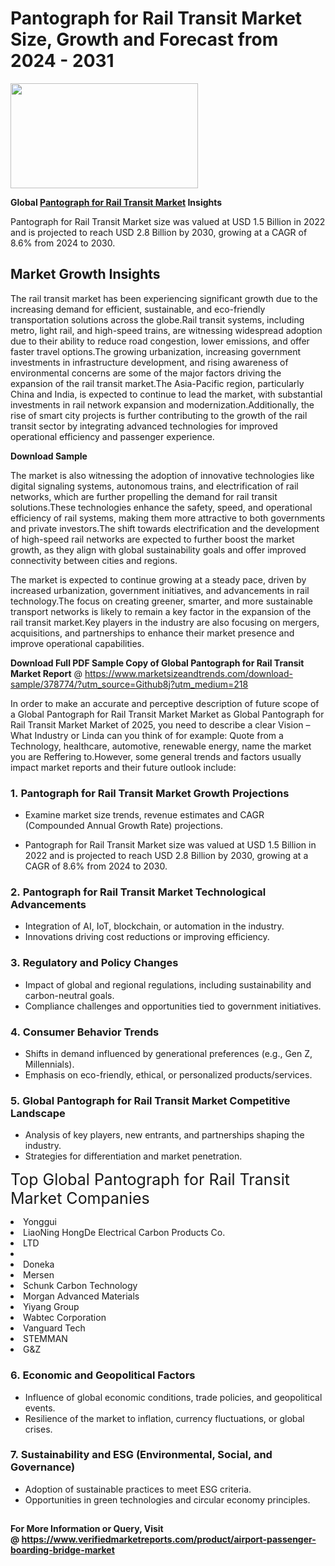 <H1>Pantograph for Rail Transit Market Size, Growth and Forecast from 2024 - 2031</H1><img class="aligncenter size-medium wp-image-584254" src="https://thirdeyenews.in/wp-content/uploads/2024/09/Global-Market-Research-300x168.jpeg" alt="" width="300" height="168" /><p><strong>Global&nbsp;<a href="https://www.marketsizeandtrends.com/download-sample/378774/?utm_source=Github8j?utm_medium=218">Pantograph for Rail Transit Market</a> Insights</strong></p><p>Pantograph for Rail Transit Market size was valued at USD 1.5 Billion in 2022 and is projected to reach USD 2.8 Billion by 2030, growing at a CAGR of 8.6% from 2024 to 2030.</p><p><h2>Market Growth Insights</h2> <p>The rail transit market has been experiencing significant growth due to the increasing demand for efficient, sustainable, and eco-friendly transportation solutions across the globe.Rail transit systems, including metro, light rail, and high-speed trains, are witnessing widespread adoption due to their ability to reduce road congestion, lower emissions, and offer faster travel options.The growing urbanization, increasing government investments in infrastructure development, and rising awareness of environmental concerns are some of the major factors driving the expansion of the rail transit market.The Asia-Pacific region, particularly China and India, is expected to continue to lead the market, with substantial investments in rail network expansion and modernization.Additionally, the rise of smart city projects is further contributing to the growth of the rail transit sector by integrating advanced technologies for improved operational efficiency and passenger experience.</p> <p><strong>Download Sample</strong></p> <p>The market is also witnessing the adoption of innovative technologies like digital signaling systems, autonomous trains, and electrification of rail networks, which are further propelling the demand for rail transit solutions.These technologies enhance the safety, speed, and operational efficiency of rail systems, making them more attractive to both governments and private investors.The shift towards electrification and the development of high-speed rail networks are expected to further boost the market growth, as they align with global sustainability goals and offer improved connectivity between cities and regions.</p> <p>The market is expected to continue growing at a steady pace, driven by increased urbanization, government initiatives, and advancements in rail technology.The focus on creating greener, smarter, and more sustainable transport networks is likely to remain a key factor in the expansion of the rail transit market.Key players in the industry are also focusing on mergers, acquisitions, and partnerships to enhance their market presence and improve operational capabilities.</p> <p><span class=""><strong>Download Full PDF Sample Copy of Global Pantograph for Rail Transit Market Report</strong> @ <a href="https://www.marketsizeandtrends.com/download-sample/378774/?utm_source=Github8j?utm_medium=218" target="_blank">https://www.marketsizeandtrends.com/download-sample/378774/?utm_source=Github8j?utm_medium=218</a></span></p><p>In order to make an accurate and perceptive description of future scope of a Global&nbsp;Pantograph for Rail Transit Market Market as Global&nbsp;Pantograph for Rail Transit Market Market of 2025, you need to describe a clear Vision &ndash; What Industry or Linda can you think of for example: Quote from a Technology, healthcare, automotive, renewable energy, name the market you are Reffering to.However, some general trends and factors usually impact market reports and their future outlook include:</p><h3>1.&nbsp;<strong>Pantograph for Rail Transit Market Growth Projections</strong></h3><ul><li>Examine market size trends, revenue estimates and CAGR (Compounded Annual Growth Rate) projections.</li><li><p>Pantograph for Rail Transit Market size was valued at USD 1.5 Billion in 2022 and is projected to reach USD 2.8 Billion by 2030, growing at a CAGR of 8.6% from 2024 to 2030.</p></li></ul><h3>2.&nbsp;<strong>Pantograph for Rail Transit Market Technological Advancements</strong></h3><ul><li>Integration of AI, IoT, blockchain, or automation in the industry.</li><li>Innovations driving cost reductions or improving efficiency.</li></ul><h3>3.&nbsp;<strong>Regulatory and Policy Changes</strong></h3><ul><li>Impact of global and regional regulations, including sustainability and carbon-neutral goals.</li><li>Compliance challenges and opportunities tied to government initiatives.</li></ul><h3>4.&nbsp;<strong>Consumer Behavior Trends</strong></h3><ul><li>Shifts in demand influenced by generational preferences (e.g., Gen Z, Millennials).</li><li>Emphasis on eco-friendly, ethical, or personalized products/services.</li></ul><h3>5.&nbsp;<strong>Global Pantograph for Rail Transit Market Competitive Landscape</strong></h3><ul><li>Analysis of key players, new entrants, and partnerships shaping the industry.</li><li>Strategies for differentiation and market penetration.</li></ul><p data-pm-slice="1 1 []"><span style="color: inherit; font-family: inherit; font-size: 25px;">Top Global Pantograph for Rail Transit Market Companies</span></p><div class="" data-test-id=""><p><li>Yonggui</li><li> LiaoNing HongDe Electrical Carbon Products Co.</li><li> LTD</li><li></li><li> Doneka</li><li> Mersen</li><li> Schunk Carbon Technology</li><li> Morgan Advanced Materials</li><li> Yiyang Group</li><li> Wabtec Corporation</li><li> Vanguard Tech</li><li> STEMMAN</li><li> G&Z</li></p></div><h3>6.&nbsp;<strong>Economic and Geopolitical Factors</strong></h3><ul><li>Influence of global economic conditions, trade policies, and geopolitical events.</li><li>Resilience of the market to inflation, currency fluctuations, or global crises.</li></ul><h3>7.&nbsp;<strong>Sustainability and ESG (Environmental, Social, and Governance)</strong></h3><ul><li>Adoption of sustainable practices to meet ESG criteria.</li><li>Opportunities in green technologies and circular economy principles.</li></ul><h2><strong style="font-size: 14px;">For More Information or Query, Visit @&nbsp;</strong><a style="background-color: #ffffff; font-size: 14px;" href="https://www.marketsizeandtrends.com/report/pantograph-for-rail-transit-market/" target="_blank">https://www.verifiedmarketreports.com/product/airport-passenger-boarding-bridge-market</a></h2>